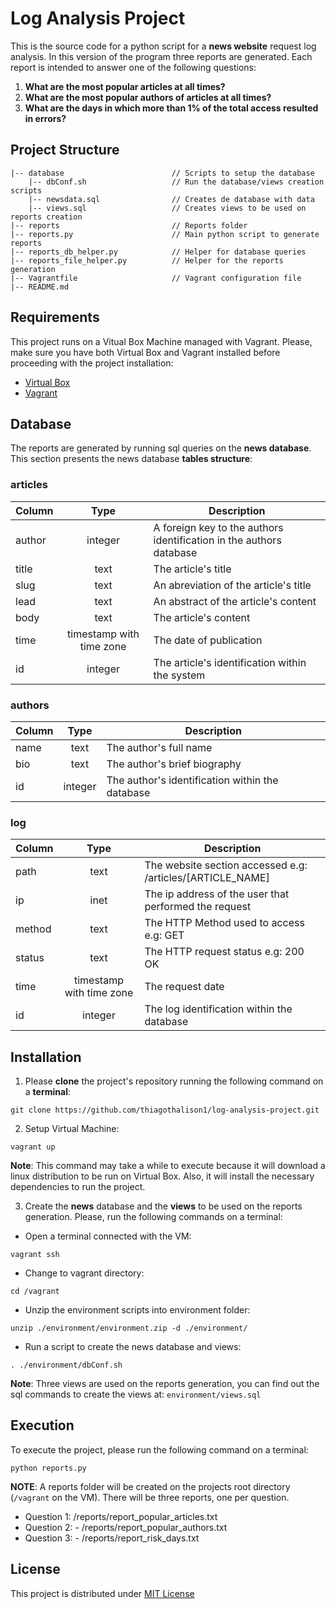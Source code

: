 
# Log Analysis Project
This is the source code for a python script for a **news website** request log analysis.
In this version of the program three reports are generated. Each report is intended to answer one of the following questions:

1) **What are the most popular articles at all times?**
2) **What are the most popular authors of articles at all times?**
3) **What are the days in which more than 1% of the total access resulted in errors?**

## Project Structure
```
|-- database                        // Scripts to setup the database
    |-- dbConf.sh                   // Run the database/views creation scripts 
    |-- newsdata.sql                // Creates de database with data
    |-- views.sql                   // Creates views to be used on reports creation
|-- reports                         // Reports folder            
|-- reports.py                      // Main python script to generate reports
|-- reports_db_helper.py            // Helper for database queries
|-- reports_file_helper.py          // Helper for the reports generation
|-- Vagrantfile                     // Vagrant configuration file
|-- README.md
```

## Requirements
This project runs on a Vitual Box Machine managed with Vagrant. Please, make sure you have both Virtual Box and Vagrant installed before proceeding with the project installation:
* [Virtual Box](https://www.virtualbox.org/wiki/Downloads)
* [Vagrant](https://www.vagrantup.com/downloads.html)

## Database
The reports are generated by running sql queries on the **news database**. This section presents the news database **tables structure**:

### articles

| Column        | Type           | Description  |
| ------------- |:-------------:| -----|
| author      | integer | A foreign key to the authors identification in the authors database |
| title      | text      |   The article's title |
| slug | text      |    An abreviation of the article's title |
| lead | text      |    An abstract of the article's content |
| body | text      |    The article's content |
| time | timestamp with time zone      |    The date of publication |
| id | integer      |    The article's identification within the system |

### authors

| Column        | Type           | Description  |
| ------------- |:-------------:| -----|
| name      | text | The author's full name |
| bio      | text | The author's brief biography |
| id      | integer | The author's identification within the database |

### log
| Column        | Type           | Description  |
| ------------- |:-------------:| -----|
| path      | text | The website section accessed e.g: /articles/[ARTICLE_NAME] |
| ip      | inet | The ip address of the user that performed the request |
| method      | text | The HTTP Method used to access e.g: GET |
| status      | text | The HTTP request status e.g: 200 OK |
| time      | timestamp with time zone | The request date  |
| id      | integer | The log identification within the database |

## Installation
1) Please **clone** the project's repository running the following command on a **terminal**:
```
git clone https://github.com/thiagothalison1/log-analysis-project.git
```
2) Setup Virtual Machine:
```
vagrant up
```
**Note**: This command may take a while to execute because it will download a linux distribution to be run on Virtual Box. Also, it will install the necessary dependencies to run the project.

3) Create the **news** database and the **views** to be used on the reports generation. Please, run the following commands on a terminal:

* Open a terminal connected with the VM:
```
vagrant ssh
```
* Change to vagrant directory:
```
cd /vagrant
```
* Unzip the environment scripts into environment folder:
```
unzip ./environment/environment.zip -d ./environment/
```
* Run a script to create the news database and views:
```
. ./environment/dbConf.sh
```

**Note**: Three views are used on the reports generation, you can find out the sql commands to create the views at: `environment/views.sql`

## Execution
To execute the project, please run the following command on a terminal:
```
python reports.py
```
**NOTE**: A reports folder will be created on the projects root directory (`/vagrant` on the VM). There will be three reports, one per question.
* Question 1: <log-analysis-project>/reports/report_popular_articles.txt
* Question 2: - <log-analysis-project>/reports/report_popular_authors.txt
* Question 3: - <log-analysis-project>/reports/report_risk_days.txt

## License
This project is distributed under [MIT License](https://opensource.org/licenses/MIT)
